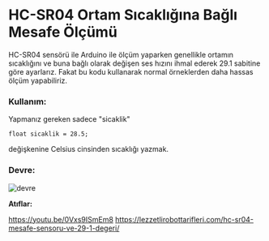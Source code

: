 # HC-SR04 Ortam Sıcaklığına Bağlı Mesafe Ölçümü
  HC-SR04 sensörü ile Arduino ile ölçüm yaparken genellikle ortamın sıcaklığını ve buna bağlı olarak değişen ses hızını ihmal ederek 29.1 sabitine göre ayarlarız. Fakat bu kodu kullanarak normal örneklerden daha hassas ölçüm yapabiliriz.
  
  ### Kullanım:
  
  Yapmanız gereken sadece "sicaklik" 
  ```
  float sicaklik = 28.5;
  ``` 
  değişkenine Celsius cinsinden sıcaklığı yazmak.
  
  
  ### Devre:
  
![devre](https://lezzetlirobottarifleri.com/wp-content/uploads/2015/07/HC-SR04-Kullanimi-min.png)




**Atıflar:**

https://youtu.be/0Vxs9ISmEm8
https://lezzetlirobottarifleri.com/hc-sr04-mesafe-sensoru-ve-29-1-degeri/
